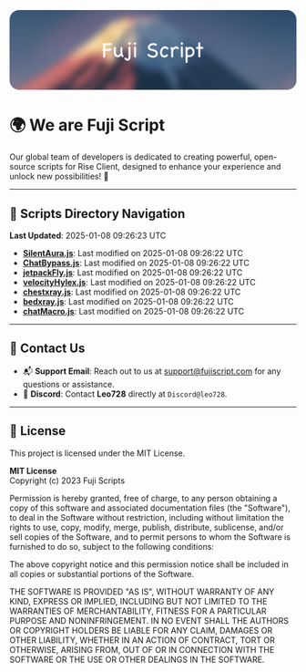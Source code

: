 ![Banner](.github/b.webp)

# 🌍 **We are Fuji Script**

Our global team of developers is dedicated to creating powerful, open-source scripts for Rise Client, designed to enhance your experience and unlock new possibilities! 🌟

---
<!-- SCRIPTS_NAVIGATION_START -->
## 📂 **Scripts Directory Navigation**

**Last Updated**: 2025-01-08 09:26:23 UTC

- **[SilentAura.js](scripts/SilentAura.js)**: Last modified on 2025-01-08 09:26:22 UTC
- **[ChatBypass.js](scripts/ChatBypass.js)**: Last modified on 2025-01-08 09:26:22 UTC
- **[jetpackFly.js](scripts/jetpackFly.js)**: Last modified on 2025-01-08 09:26:22 UTC
- **[velocityHylex.js](scripts/velocityHylex.js)**: Last modified on 2025-01-08 09:26:22 UTC
- **[chestxray.js](scripts/chestxray.js)**: Last modified on 2025-01-08 09:26:22 UTC
- **[bedxray.js](scripts/bedxray.js)**: Last modified on 2025-01-08 09:26:22 UTC
- **[chatMacro.js](scripts/chatMacro.js)**: Last modified on 2025-01-08 09:26:22 UTC

<!-- SCRIPTS_NAVIGATION_END -->

---

## 💬 **Contact Us**  
- 📬 **Support Email**: Reach out to us at [support@fujiscript.com](mailto:support@fujiscript.com) for any questions or assistance.  
- 💬 **Discord**: Contact **Leo728** directly at `Discord@leo728`.

---

## 📜 **License**

This project is licensed under the MIT License.  

**MIT License**  
Copyright (c) 2023 Fuji Scripts  

Permission is hereby granted, free of charge, to any person obtaining a copy of this software and associated documentation files (the "Software"), to deal in the Software without restriction, including without limitation the rights to use, copy, modify, merge, publish, distribute, sublicense, and/or sell copies of the Software, and to permit persons to whom the Software is furnished to do so, subject to the following conditions:  

The above copyright notice and this permission notice shall be included in all copies or substantial portions of the Software.  

THE SOFTWARE IS PROVIDED "AS IS", WITHOUT WARRANTY OF ANY KIND, EXPRESS OR IMPLIED, INCLUDING BUT NOT LIMITED TO THE WARRANTIES OF MERCHANTABILITY, FITNESS FOR A PARTICULAR PURPOSE AND NONINFRINGEMENT. IN NO EVENT SHALL THE AUTHORS OR COPYRIGHT HOLDERS BE LIABLE FOR ANY CLAIM, DAMAGES OR OTHER LIABILITY, WHETHER IN AN ACTION OF CONTRACT, TORT OR OTHERWISE, ARISING FROM, OUT OF OR IN CONNECTION WITH THE SOFTWARE OR THE USE OR OTHER DEALINGS IN THE SOFTWARE.  
